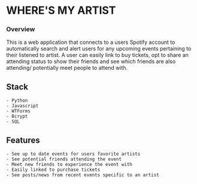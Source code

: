 # WHERE'S MY ARTIST

### Overview

This is a web application that connects to a users Spotify account to automatically search and alert users for any upcoming events pertaining to their listened to artist.
A user can easily link to buy tickets, opt to share an attending status to show their friends and see which friends are also attending/ potentially meet people to attend with.

## Stack

    - Python
    - Javascript
    - WTForms
    - Bcrypt
    - SQL

## Features

    - See up to date events for users favorite artists
    - See potential friends attending the event
    - Meet new friends to experience the event with
    - Easily linked to purchase tickets
    - See posts/news from recent events specific to an artist

